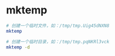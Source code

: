 # mktemp

```sh
# 创建一个临时文件，如：/tmp/tmp.Uig45dNXN8
mktemp

# 创建一个临时目录，如：/tmp/tmp.pqNKRl3vck
mktemp -d
```
